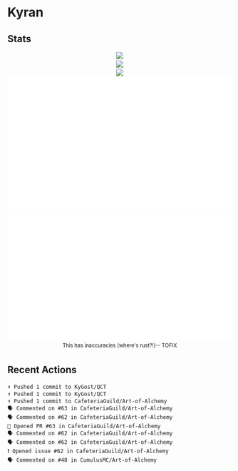 # Kyran
## Stats
<p align="center">
	<img src="https://github-profile-trophy.vercel.app/?username=KyGost&theme=nord&no-frame=true&column=3&row=2&margin-w=15&margin-h=15"/>
	<br/>
	<img src="https://github-readme-streak-stats.herokuapp.com/?user=KyGost&theme=nord&hide_border=true&date_format=Y-m-d"/>
	<br/>
	<img src="https://github-readme-stats.vercel.app/api?username=KyGost&show_icons=true&theme=nord&hide_border=true&count_private=true&hide_rank=true&hide_title=true"/>
	<br/>
	<img src="https://github.com/KyGost/github-stats/blob/master/generated/overview.svg"/>
	<br/>
	<img src="https://github.com/KyGost/github-stats/blob/master/generated/languages.svg"/>
	<br/>
	<sup>This has inaccuracies (where's rust?!)-- TOFIX</sup>
</p>
  
## Recent Actions
```
⬆️ Pushed 1 commit to KyGost/QCT
⬆️ Pushed 1 commit to KyGost/QCT
⬆️ Pushed 1 commit to CafeteriaGuild/Art-of-Alchemy
🗣 Commented on #63 in CafeteriaGuild/Art-of-Alchemy
🗣 Commented on #62 in CafeteriaGuild/Art-of-Alchemy
💪 Opened PR #63 in CafeteriaGuild/Art-of-Alchemy
🗣 Commented on #62 in CafeteriaGuild/Art-of-Alchemy
🗣 Commented on #62 in CafeteriaGuild/Art-of-Alchemy
❗️ Opened issue #62 in CafeteriaGuild/Art-of-Alchemy
🗣 Commented on #48 in CumulusMC/Art-of-Alchemy
```
